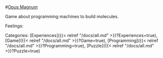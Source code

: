 #[Opus Magnum](https://store.steampowered.com/app/558990/Opus_Magnum/)

Game about programming machines to build molecules.

Feelings: 



Categories: [Experiences]({{< relref "/docs/all.md" >}}?Experiences=true), [Game]({{< relref "/docs/all.md" >}}?Game=true), [Programming]({{< relref "/docs/all.md" >}}?Programming=true), [Puzzle]({{< relref "/docs/all.md" >}}?Puzzle=true)